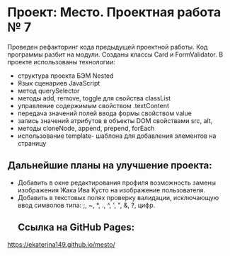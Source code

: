 # Проект: Место. Проектная работа № 7
Проведен рефакторинг кода предыдущей проектной работы.
Код программы разбит на модули. Созданы классы Card и FormValidator. В проекте использованы технологии:
* структура проекта БЭМ Nested
* Язык сценариев JavaScript
* метод querySelector
* методы add, remove, toggle для свойства classList
* управление содержимым свойством .textContent
* передача значений полей ввода формы свойством value
* запись значений атрибутов в объекты DOM свойствами src, alt,
* методы cloneNode, append, prepend, forEach
* использование template- шаблона для добавления элементов на страницу
## Дальнейшие планы на улучшение проекта:
* Добавить в окне редактирования профиля возможность замены изображения Жака Ива Кусто на изображение пользователя.
* Добавить в текстовых полях проверку валидации, исключающую ввод символов типа: ;, ~, *, ., ^, ', ", &, ?, цифр.
  ## Ссылка на GitHub Pages:
https://ekaterina149.github.io/mesto/
